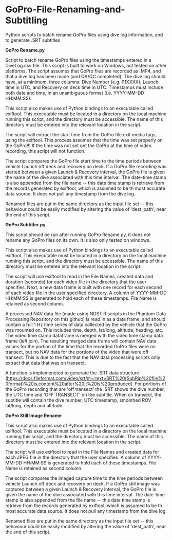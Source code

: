 # GoPro-File-Renaming-and-Subtitling
Python scripts to batch rename GoPro files using dive log information, and to generate .SRT subtitles

**GoPro Rename.py**

Script to batch rename GoPro files using the timestamps entered in a DiveLog.csv file. This script is built to work on Windows, not tested on other platforms. The script assumes that GoPro files are recorded as .MP4, and that a dive log has been made (and QA/QC completed). The dive log should have, at a minimum, three columns: Dive Number (e.g. P1XXXX), Launch time in UTC, and Recovery on deck time in UTC. Timestamps must include both date and time, in an unambiguous format (i.e. YYYY-MM-DD HH:MM:SS).

This script also makes use of Python bindings to an executable called exiftool. This executable must be located in a directory on the local machine running this script, and the directory must be accessible. The name of this directory must be entered into the relevant location in the script.

The script will extract the start time from the GoPro file exif media tags, using the exiftool. This process assumes that the time was set properly on the GoPro!!! If the time was not set ont the GoPro at the time of video recording, this script will not function. 

The script compares the GoPro file start time to the time periods between vehicle Launch off deck and recovery on deck. If a GoPro file recording was started between a given Launch & Recovery interval, the GoPro file is given the name of the dive associated with this time interval. The date-time stamp is also appended from the file name -- this date time stamp is retrieve from the records generated by exiftool, which is assumed to be th most accurate data source. It does not pull any timestamp from the dive log. 

Renamed files are put in the same directory as the input file set -- this behaviour could be easily modified by altering the value of 'dest_path', near the end of this script.

**GoPro Subtitler.py**

This script should be run after running GoPro Rename.py, it does not rename any GoPro files on its own. It is also only tested on windows.

This script also makes use of Python bindings to an executable called exiftool. This executable must be located in a directory on the local machine running this script, and the directory must be accessible. The name of this directory must be entered into the relevant location in the script.

The script will use exiftool to read in the File Names, created data and duration (seconds) for each video file in the directory that the user specifies. Next, a new data frame is built with one record for each second of each video file in the user specified directory. A column of YYYY-MM-DD HH:MM:SS is generated to hold each of these timestamps. File Name is retained as second column.

A processed NAV data file (made using NDST R scripts in the Phantom Data Processing Repository on this github) is read in as a data frame, and should contain a full 1 Hz time series of data collected by the vehicle that the GoPro was mounted on. This includes time, depth, lat/long, altitude, heading, etc. The video time stamp dataframe 
is merged with the video time stamp data frame (left join). The resulting merged data frame will contain NAV data values for the portion of the time that the recorded GoPro files were on transect, but no NAV data for the portions of the video that were off transect. This is due to the fact that the NAV data processing scripts only extract that data that was on transect. 

A function is implemeneted to generate the .SRT data structure (https://docs.fileformat.com/video/srt/#:~:text=SRT%20(SubRip%20file%20format)%20is,content%20after%20it%20is%20produced). For portions of the GoPro recording that are 'off transect' the .SRT shows the dive number, the UTC time and 'OFF TRANSECT' on the subtitle. When on transect, the subtitle will contain the dive number, UTC timestamp, smoothed ROV lat/long, depth and altitude.

**GoPro Still Image Rename**

This script also makes use of Python bindings to an executable called exiftool. This executable must be located in a directory on the local machine running this script, and the directory must be accessible. The name of this directory must be entered into the relevant location in the script.

The script will use exiftool to read in the File Names and created data for each JPEG file in the directory that the user specifies. A column of YYYY-MM-DD HH:MM:SS is generated to hold each of these timestamps. File Name is retained as second column.

The script compares the imaged capture time to the time periods between vehicle Launch off deck and recovery on deck. If a GoPro still image was captured between a given Launch & Recovery interval, the GoPro file is given the name of the dive associated with this time interval. The date-time stamp is also appended from the file name -- this date time stamp is retrieve from the records generated by exiftool, which is assumed to be th most accurate data source. It does not pull any timestamp from the dive log. 

Renamed files are put in the same directory as the input file set -- this behaviour could be easily modified by altering the value of 'dest_path', near the end of this script.
